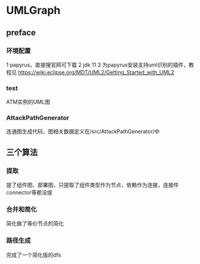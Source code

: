 # UMLGraph
## preface
### 环境配置
1 papyrus，直接搜官网可下载
 2 jdk 11
 3 为papyrus安装支持uml识别的插件，教程见 https://wiki.eclipse.org/MDT/UML2/Getting_Started_with_UML2
 
### test
ATM实例的UML图

### AttackPathGenerator
连通图生成代码，图相关数据定义在/src/AttackPathGenerator/中

## 三个算法

### 提取
提了组件图、部署图，只提取了组件类型作为节点，依赖作为连接，连接件connector等都没提


### 合并和简化
简化做了等价节点的简化

### 路径生成
完成了一个简化版的dfs
